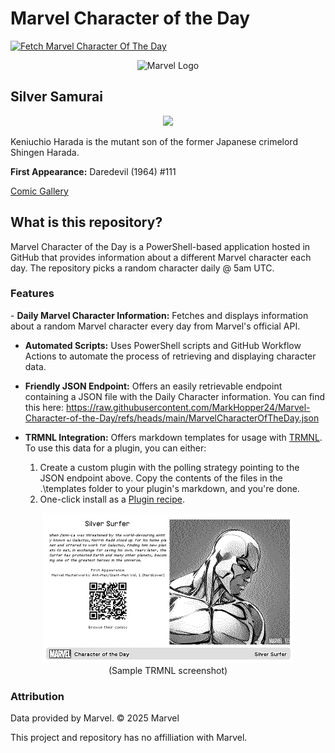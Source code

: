 # Marvel Character of the Day
  [![Fetch Marvel Character Of The Day](https://github.com/MarkHopper24/Marvel-Character-of-the-Day/actions/workflows/MarvelCharacterOTDFetcher.yml/badge.svg)](https://github.com/MarkHopper24/Marvel-Character-of-the-Day/actions/workflows/MarvelCharacterOTDFetcher.yml)
<p align="center">
<img src="https://logos-world.net/wp-content/uploads/2020/12/Marvel-Entertainment-Logo.png" alt="Marvel Logo" width="350" height="auto">
</p>

## Silver Samurai
<p align="center">
<img src="http://i.annihil.us/u/prod/marvel/i/mg/5/50/4c003c13058bd.jpg" width="600" height="auto"/>
</p>

Keniuchio Harada is the mutant son of the former Japanese crimelord Shingen Harada.

**First Appearance:** Daredevil (1964) #111

[Comic Gallery](http://marvel.com/comics/characters/1009591/silver_samurai?utm_campaign=apiRef&utm_source=335f42edabc428513a94604c747fda4a)

<h2>What is this repository?</h2>
Marvel Character of the Day is a PowerShell-based application hosted in GitHub that provides information about a different Marvel character each day. The repository picks a random character daily @ 5am UTC.

<h3>Features</h3>
- <b>Daily Marvel Character Information:</b> Fetches and displays information about a random Marvel character every day from Marvel's official API.

- <b>Automated Scripts:</b> Uses PowerShell scripts and GitHub Workflow Actions to automate the process of retrieving and displaying character data.
  
- <b>Friendly JSON Endpoint:</b> Offers an easily retrievable endpoint containing a JSON file with the Daily Character information. You can find this here: https://raw.githubusercontent.com/MarkHopper24/Marvel-Character-of-the-Day/refs/heads/main/MarvelCharacterOfTheDay.json
  
- <b>TRMNL Integration:</b> Offers markdown templates for usage with [TRMNL](https://usetrmnl.com). To use this data for a plugin, you can either:
    1. Create a custom plugin with the polling strategy pointing to the JSON endpoint above. Copy the contents of the files in the .\templates folder to your plugin's markdown, and you're done.
    2. One-click install as a [Plugin recipe](https://help.usetrmnl.com/en/articles/10122094-plugin-recipes).
<p align="center">
<img src="https://raw.githubusercontent.com/MarkHopper24/Marvel-Character-of-the-Day/refs/heads/main/templates/trmnlPluginScreenshot.jpg" width="400" height="auto"/><br>
(Sample TRMNL screenshot)
</p>

<h3>Attribution</h3>
Data provided by Marvel. © 2025 Marvel

This project and repository has no affilliation with Marvel.
